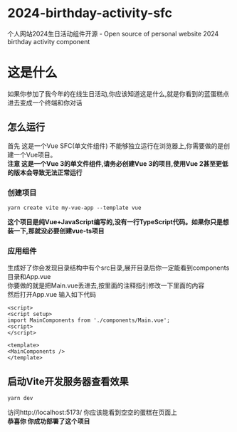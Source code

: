 # 2024-birthday-activity-sfc
个人网站2024生日活动组件开源 - Open source of personal website 2024 birthday activity component  
# 这是什么
如果你参加了我今年的在线生日活动,你应该知道这是什么,就是你看到的蓝蛋糕点进去变成一个终端和你对话  

## 怎么运行
首先 这是一个Vue SFC(单文件组件) 不能够独立运行在浏览器上,你需要做的是创建一个Vue项目。  
**注意 这是一个Vue 3的单文件组件,请务必创建Vue 3的项目,使用Vue 2甚至更低的版本会导致无法正常运行**  
### 创建项目
``` shell
yarn create vite my-vue-app --template vue
```
**这个项目是纯Vue+JavaScript编写的,没有一行TypeScript代码。如果你只是想装一下,那就没必要创建vue-ts项目**
### 应用组件
生成好了你会发现目录结构中有个src目录,展开目录后你一定能看到components目录和App.vue  
你要做的就是把Main.vue丢进去,按里面的注释指引修改一下里面的内容  
然后打开App.vue 输入如下代码  

``` Vue
<script>
<script setup>
import MainComponents from './components/Main.vue';
<script>
</script>

<template>
<MainComponents />
</template>
```
## 启动Vite开发服务器查看效果
``` shell
yarn dev
```  
访问http://localhost:5173/ 你应该能看到空空的蛋糕在页面上  
**恭喜你 你成功部署了这个项目**
